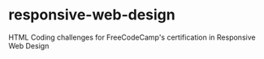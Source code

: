 # responsive-web-design
HTML Coding challenges for FreeCodeCamp's certification in Responsive Web Design
